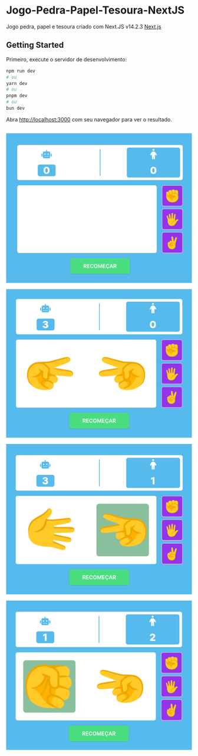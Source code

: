 # Jogo-Pedra-Papel-Tesoura-NextJS

Jogo pedra, papel e tesoura criado com Next.JS v14.2.3 [Next.js](https://nextjs.org/)

## Getting Started

Primeiro, execute o servidor de desenvolvimento:

```bash
npm run dev
# ou
yarn dev
# ou
pnpm dev
# ou
bun dev
```

Abra [http://localhost:3000](http://localhost:3000) com seu navegador para ver o resultado.

##

![alt text](image-1.png)

![alt text](image-2.png)

![alt text](image-3.png)

![alt text](image.png)
